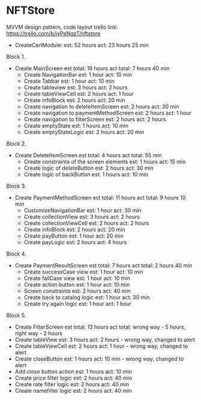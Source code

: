 # NFTStore
MVVM design pattern, code layout
trello link: https://trello.com/b/jyPeNgzT/nftstore
- CreateCartModule: 
est: 52 hours
act: 23 hours 25 min

Block 1.
- Create MainScreen
est total: 19 hours
act total: 7 hours 40 min
    - Create NavigationBar
    est: 1 hour
    act: 10 min
    - Create Tabbar
    est: 1 hour
    act: 10 min
    - Create tableview
    est: 3 hours
    act: 2 hours
    - Create tableViewCell
    est: 2 hours
    act: 1 hour
    - Create infoBlock
    est: 2 hours
    act: 20 min
    - Create navigation to deleteItemScreen
    est: 2 hours
    act: 30 min
    - Create navigation to paymentMethodScreen
    est: 2 hours
    act: 1 hour
    - Create navigation to filterScreen
    est: 2 hours
    act: 2 hours
    - Create emptyState
    est: 1 hours
    act: 10 min
    - Create emptyStateLogic
    est: 2 hours
    act: 20 min

Block 2.
- Create DeleteItemScreen
est total: 4 hours
act total: 55 min
    - Create constraints of the screen elements
    est: 1 hours
    act: 15 min
    - Create logic of deleteButton
    est: 2 hours
    act: 30 min
    - Create logic of backButton
    est: 1 hours
    act: 10 min

Block 3.
- Create PaymentMethodScreen
est total: 11 hours
act total: 9 hours 10 min
    - CustomizeNavigationBar
    est: 1 hour
    act: 30 min
    - Create collectionView
    est: 3 hours
    act: 2 hours
    - Create collectionViewCell
    est: 2 hours
    act: 2 hours
    - Create infoBlock
    est: 2 hours
    act: 20 min
    - Create payButton
    est: 1 hour
    act: 20 min
    - Create payLogic
    est: 2 hours
    act: 4 hours

Block 4.
- Create PaymentResultScreen
est total: 7 hours
act total: 2 hours 40 min
    - Create successCase view
    est: 1 hour
    act: 10 min
    - Create failCase view
    est: 1 hour
    act: 10 min
    - Create action button
    est: 1 hour
    act: 10 min
    - Screen constraints
    est: 2 hours
    act: 40 min
    - Create back to catalog logic
    est: 1 hour
    act: 30 min
    - Create try again logic
    est: 1 hour
    act: 1 hour

Block 5.
- Create FilterScreen
est total: 13 hours
act total: wrong way - 5 hours, right way - 2 hours
- Create tableView
est: 3 hours
act: 2 hours - wrong way, changed to alert
- Create tableViewCell
est: 2 hours
act: 1 hour - wrong way, changed to alert
- Create closeButton
est: 1 hours
act: 10 min - wrong way, changed to alert
- Add close button action
est: 1 hours
act: 10 min
- Create price filter logic
est: 2 hours
act: 40 min
- Create rate filter logic
est: 2 hours
act: 40 min
- Create namefilter logic
est: 2 hours
act: 40 min
